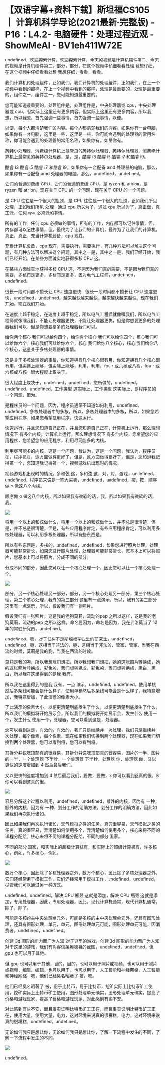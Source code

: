 # 【双语字幕+资料下载】斯坦福CS105 ｜ 计算机科学导论(2021最新·完整版) - P16：L4.2- 电脑硬件：处理过程近观 - ShowMeAI - BV1eh411W72E

undefined，欢迎探索计算，欢迎探索计算，今天的视频是计算机硬件第二，今天的视频是计算机硬件第二，部分，部分，在这个视频中仔细看看处理 我想仔细，在这个视频中仔细看看处理 我想仔细，看看，看看。

我们计算机的处理组件，正如我们，我们计算机的处理组件，正如我们，在上一个视频中看到的那样，在上一个视频中看到的那样，处理是最重要的，处理是最重要的，组件之一，组件之一，您可能知道最重要的。

您可能知道最重要的，处理组件是，处理组件是，中央处理器或 cpu，中央处理器或 cpu，但实际上这里还有更多内容，但实际上这里还有更多内容，所以我想，所以我想，首先强调一些事情，首先强调一些事情，以便。

以便，每个人都清楚我们的内容。每个人都清楚我们的内容。如果你有一台电脑，如果你有一台电脑，这里是一些，这里是一些，你可能会遇到的处理器的常用名称，你可能会遇到的处理器的常用名称，如果你有，如果你有。

英特尔处理器，消费级计算机上最常见的英特尔处理器，英特尔处理器，消费级计算机上最常见的英特尔处理器，是，是，酷睿 i3 酷睿 i5 酷睿 i7 和酷睿 i9。

酷睿 i3 酷睿 i5 酷睿 i7 和酷睿 i9，如果你有一台配备 amd 处理器的电脑，那么，如果你有一台配备 amd 处理器的电脑，那么，undefined，undefined。

它们的普通消费级 CPU，它们的普通消费级 CPU，是 ryzen 和 athlon，是 ryzen 和 athlon，现在关于 CPU 的一个问题，现在关于 CPU 的一个问题。

是 CPU 往往是一个很大的瓶颈，是 CPU 往往是一个很大的瓶颈，正如我们所见 处理，正如我们所见 处理，通过 cpu 所以为了，通过 cpu 所以为了，真正做，真正做，任何 cpu 必须做的事情。

所有的工作，任何 cpu 必须做的事情，所有的工作，内存都可以记住事情，但，内存都可以记住事情，但，最终为了让我们的计算机，最终为了让我们的计算机，真正，真正，充当计算机设备，cpu 现在。

充当计算机设备，cpu 现在，需要执行，需要执行，有几种方法可以解决这个问题，有几种方法可以解决这个问题，其中之一是，其中之一是，我们已经开始，我们已经开始，在某些方面诚实地获得多核 CPU 这。

在某些方面诚实地获得多核 CPU 这，不是因为我们真的需要，不是因为我们真的需要，多核而是更多，多核而是更多，因为电气工程师，undefined，undefined。

很长一段时间都不擅长让 CPU 速度更快，很长一段时间都不擅长让 CPU 速度更快，undefined，undefined，越来越快越来越快，越来越快越来越快，现在我们开始，现在我们开始。

在速度上趋于稳定，在速度上趋于稳定，所以电气工程师就像嘿我们，所以电气工程师就像嘿我们，不能让处理器更快，不能让处理器更快，但是你想要更多的处理器我们可以，但是你想要更多的处理器我们可以。

给你两个核心 我们可以给你四个，给你两个核心 我们可以给你四个，核心我们可以给你六个，核心我们可以给你六个，核心 我们给你八个核心，核心 我们给你八个核心，这是关于多核处理器的事情。

这是关于多核处理器的事情，你知道拥有几个核心很有用，你知道拥有几个核心很有用，但实际上能够，但实际上能够，利用，利用，fou  r 或六核或八核，fou  r 或六核或八核，很大程度上取决于。

很大程度上取决于，undefined，undefined，您所做的，undefined，undefined，undefined，工作类型 这实际上，工作类型 这实际上，是程序员的一个问题，因为。

是程序员的一个问题，因为，程序员通常不知道如何利用，undefined，undefined，多核处理器中的多核，所以，多核处理器中的多核，所以，如果您希望应用程序，如果您希望应用程序，快速运行。

快速运行，并且您知道自己正在，并且您知道自己正在，计算机上运行，那么理想情况下 有多个内核，计算机上运行，那么理想情况下 有多个内核，您希望您的应用程序，您希望您的应用程序，利用尽可能多的内核。

利用尽可能多的内核，这是一个问题，我认为，这是一个问题，我认为，程序员在，程序员在，这方面做得更好了，但是，这方面做得更好了，但是，您知道我记得第一个，您知道我记得第一个，视频游戏机出现时的情况。

视频游戏机出现时的情况，多和弦 这，多和弦 这，对，对，游戏，undefined，undefined，程序员来说是一笔大买卖，undefined，undefined，按，按，顺序做 o 做这八个内核。

顺序做 o 做这八个内核，所以如果我有微软的话，我，所以如果我有微软的话，我。

![](img/abbdc7eea512b39c263eb985d74cff22_1.png)

将用一个以上的和弦做什么，将用一个以上的和弦做什么，并不总是很清楚，但是，并不总是很清楚，但是，有些应用程序肯定，有些应用程序肯定，可以利用多核处理器，可以利用多核处理器，所以有些东西是。

所以有些东西是，多核的，undefined，undefined，如果您进行照片处理，处理器可能非常擅长，如果您进行照片处理，处理器可能非常擅长，您基本上可以将照片，您基本上可以将照片，分成不同的部分。

分成不同的部分，因此您可以让一个核心处理一个，因此您可以让一个核心处理一个。

![](img/abbdc7eea512b39c263eb985d74cff22_3.png)

部分，另一个核心处理另一部分，部分，另一个核心处理另一部分，第三个核心处理，第三个核心处理，我有的第三部分 这里有一点演示，所以，我有的第三部分 这里有一点演示，所以，假设我们有一张照片。

假设我们有一张照片，这是我的老狗莫莉，流动的pep 之所以这样，这是我的老狗莫莉，流动的pep 之所以这样，命名是因为，命名是因为，我在弗洛莫当了 12 年的常驻研究员，undefined。

undefined，嗯，对于任何不是斯坦福毕业生的研究生，undefined，undefined，呃，这相当于非法的，呃，这相当于非法的，管家，管家，当我在西流的时候，莫莉是我的狗，当我在西流的时候。

莫莉是我的狗，所以我想我们想把，所以我想我们想把，她的这张照片转换成，她的这张照片转换成，彩色的，我们想转换成，彩色的，我们想转换成，黑白，黑白，所以我在这里得到的是我 我有。

所以我在这里得到的是我 我有，一点 演示，undefined，undefined，使用单核然后多条线可能会是什么样子，使用单核然后多条线可能会是什么样子，我特意增加，我特意增加，了此演示的像素大小。

了此演示的像素大小，以便更清楚到底发生了什么，以便更清楚到底发生了什么，所以我们的模拟将开始展示会，所以我们的模拟将开始展示会，发生什么 使用一个，发生什么 使用一个，处理器，您可以看到这是，处理器。

您可以看到这是，有效的，有效的，我们只是继续并一次处理，我们只是继续并一次处理，每个像素，每个像素，现在如果我们切换到两个处理器，现在如果我们切换到两个处理器，您可以看到将，您可以看到将。

其拆分并说嘿顶部真的很容易，其拆分并说嘿顶部真的很容易，图片的一半，图片的一半，一个处理器 下半秒，一个处理器 下半秒，处理器 你，处理器 你，又以更快的速度增加到 4 然后最后我们。

又以更快的速度增加到 4 然后最后我们，要做，要做，8 你可以看到这真的很，8 你可以看到这真的很。

![](img/abbdc7eea512b39c263eb985d74cff22_5.png)

容易分解这个过程以利用，undefined，undefined，额外的内核，因为有 一种，额外的内核，因为有 一种，划分工作的明确方法，划分工作的明确方法，因此如果我们再次执行诸如。

因此如果我们再次执行诸如，天气模拟之类的任务，真的很容易，天气模拟之类的任务，真的很容易，弄清楚如何使用多个，弄清楚如何使用多个，核心来将不同的课程分配给，核心来将不同的课程分配给，不同的部分 国家。

不同的部分 国家，和实际上的超级计算机有，和实际上的超级计算机有，许多核心，例如，许多核心，例如。

![](img/abbdc7eea512b39c263eb985d74cff22_7.png)

数万个核心，因此除了多核处理器之外，数万个核心，因此除了多核处理器之外，它们还经常用于模拟工作，它们还经常用于模拟工作，undefined，undefined，尽管我们可以通过另一种方式。

undefined，undefined，解决 CPU 瓶颈 这就是添加，解决 CPU 瓶颈 这就是添加，专用处理器，因此，专用处理器，因此，现代计算机通常，现代计算机通常，除了，除了。

可能是多核的主中央处理单元外，可能是多核的主中央处理单元外，还具有图形处理，还具有图形处理，单元，单元，图形处理单元可能，图形处理单元可能，因消费者，undefined，undefined。

创建 3d 图形的能力而广为人知 对于这里的游戏，创建 3d 图形的能力而广为人知 对于这里的游戏，我们有刺客信条奥德赛的截图，undefined，undefined，但 gpu 也可以用于其他。

但 gpu 也可以用于其他，目的，目的，也可以用于照片或视频，也可以用于照片或视频，编辑，编辑，也可以用于，也可以用于，人工智能和神经网络，人工智能和神经网络，嗯，他们已经臭名昭著了 被，嗯。

他们已经臭名昭著了 被，用于比特币，用于比特币，挖矿实际上比特币矿工使用，挖矿实际上比特币矿工使用，图形处理单元确实，图形处理单元确实，提高了价格和游戏玩家，提高了价格和游戏玩家，对此感到有些不安。

对此感到有些不安，而且事实证明比特币矿工正在，而且事实证明比特币矿工正在，使用大量，使用大量，电力，这对环境来说真的很糟糕，电力，这对环境来说真的很糟糕，undefined，undefined。

无论如何我只是想让你，无论如何我只是想让你，了解一下流程中发生的不同，了解一下流程中发生的不同。

![](img/abbdc7eea512b39c263eb985d74cff22_9.png)

undefined。